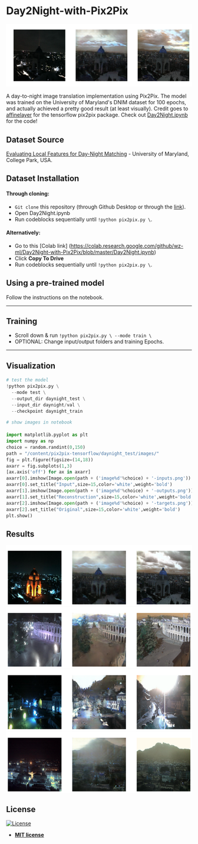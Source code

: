 # Day2Night-with-Pix2Pix
![](https://github.com/wz-ml/Day2Night-with-Pix2Pix/blob/master/visualization.png?raw=true)

A day-to-night image translation implementation using Pix2Pix. The model was trained on the University of Maryland's DNIM dataset for 100 epochs, and actually achieved a pretty good result (at least visually). Credit goes to [affinelayer](https://github.com/affinelayer/pix2pix-tensorflow) for the tensorflow pix2pix package.
Check out [Day2Night.ipynb](https://github.com/wz-ml/Day2Night-with-Pix2Pix/blob/master/Day2Night.ipynb) for the code!

## Dataset Source
[Evaluating Local Features for Day-Night Matching](http://users.umiacs.umd.edu/~hzhou/dnim.html) - University of Maryland, College Park, USA.


## Dataset Installation
#### Through cloning:
- `Git clone` this repository (through Github Desktop or through the [link](https://github.com/wz-ml/Day2Night-with-Pix2Pix.git)).
- Open Day2Night.ipynb
- Run codeblocks sequentially until `!python pix2pix.py \`.
#### Alternatively:
- Go to this [Colab link] (https://colab.research.google.com/github/wz-ml/Day2Night-with-Pix2Pix/blob/master/Day2Night.ipynb)
- Click <b>Copy To Drive</b>
- Run codeblocks sequentially until `!python pix2pix.py \`.


## Using a pre-trained model
Follow the instructions on the notebook.

---

## Training
- Scroll down & run `!python pix2pix.py \ --mode train \`
- OPTIONAL: Change input/output folders and training Epochs.

---

## Visualization
```python
# test the model
!python pix2pix.py \
  --mode test \
  --output_dir daynight_test \
  --input_dir daynight/val \
  --checkpoint daynight_train
  ```
```python
# show images in notebook

import matplotlib.pyplot as plt
import numpy as np
choice = random.randint(0,150)
path = "/content/pix2pix-tensorflow/daynight_test/images/"
fig = plt.figure(figsize=(14,18))
axarr = fig.subplots(1,3)
[ax.axis('off') for ax in axarr]
axarr[0].imshow(Image.open(path + ('image%d'%choice) + '-inputs.png'))
axarr[0].set_title("Input",size=15,color='white',weight='bold')
axarr[1].imshow(Image.open(path + ('image%d'%choice) + '-outputs.png'))
axarr[1].set_title("Reconstruction",size=15,color='white',weight='bold')
axarr[2].imshow(Image.open(path + ('image%d'%choice) + '-targets.png'))
axarr[2].set_title("Original",size=15,color='white',weight='bold')
plt.show()
```


## Results
<div class = ".bg-gray-dark">
<img alt="Qries" src="https://github.com/wz-ml/Day2Night-with-Pix2Pix/blob/master/download.png?raw=true">
<img alt="Qries" src="https://github.com/wz-ml/Day2Night-with-Pix2Pix/blob/master/download%20(1).png?raw=true">
<img alt="Qries" src="https://github.com/wz-ml/Day2Night-with-Pix2Pix/blob/master/download%20(2).png?raw=true">
<img alt="Qries" src="https://github.com/wz-ml/Day2Night-with-Pix2Pix/blob/master/download%20(3).png?raw=true">
</div>
                               
                               
## License
[![License](http://img.shields.io/:license-mit-blue.svg?style=flat-square)](http://badges.mit-license.org)
- **[MIT license](http://opensource.org/licenses/mit-license.php)**
